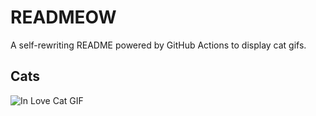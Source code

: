 # READMEOW

A self-rewriting README powered by GitHub Actions to display cat gifs.

## Cats

![In Love Cat GIF](https://media0.giphy.com/media/MDJ9IbxxvDUQM/200.gif?cid=9acd02da50ijqjumq8vl07af1fgq0vjr2hcnzbcdug4ih72e&ep=v1_gifs_search&rid=200.gif&ct=g)
